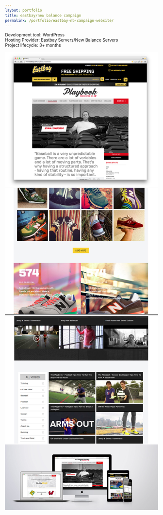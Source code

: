 ```yaml
---
layout: portfolio
title: eastbay/new balance campaign
permalink: /portfolio/eastbay-nb-campaign-website/
---
```


Development tool:  WordPress         
Hosting Provider: Eastbay Servers/New Balance Servers  
Project lifecycle: 3+ months  

<img src="/img/full/new/eas/playbook/full-eb-nw-pb-homepage.png">

<img src="/img/full/new/eas/playbook/full-eb-nb-pb-shoes.png">

<img src="/img/full/new/eas/playbook/full-eb-nb-pb-videos.png">

<img src="/img/full/new/eas/playbook/full-eb-nb-pb-set.png">
